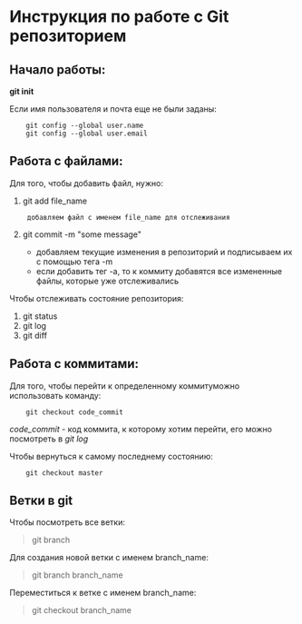 # Инструкция по работе с Git репозиторием

## Начало работы:

**git init**

Если имя пользователя и почта еще не были заданы:

        git config --global user.name
        git config --global user.email

## Работа с файлами:
Для того, чтобы добавить файл, нужно:
1. git add file_name

        добавляем файл с именем file_name для отслеживания

2. git commit -m "some message"

    * добавляем текущие изменения в репозиторий и подписываем их с помощью тега -m
    * если добавить тег -а, то к коммиту добавятся все измененные файлы, которые уже отслеживались

Чтобы отслеживать состояние репозитория:
1. git status
2. git log
3. git diff

## Работа с коммитами:
Для того, чтобы перейти к определенному коммитуможно использовать команду: 

        git checkout code_commit

*code_commit* - код коммита, к которому хотим перейти, его можно посмотреть в *git log*

Чтобы вернуться к самому последнему состоянию:

        git checkout master


## Ветки в git
Чтобы посмотреть все ветки:
> git branch

Для создания новой ветки с именем branch_name:
> git branch branch_name

Переместиться к ветке с именем branch_name:
> git checkout branch_name